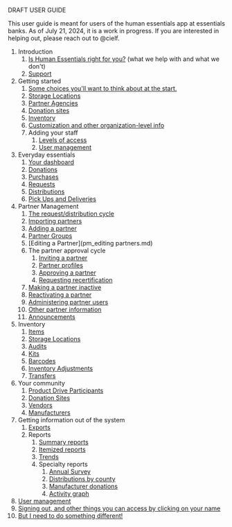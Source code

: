 DRAFT USER GUIDE

This user guide is meant for users of the human essentials app at essentials banks.  As of July 21, 2024, it is a work in progress.  If you are interested in helping out, please reach out to @cielf.

1. Introduction
   1. [Is Human Essentials right for you?](intro_i.md) (what we help with and what we don't)
   2. [Support](intro_ii.md) 
2. Getting started
   1. [Some choices you'll want to think about at the start. ](getting_started_choices.md)
   3. [Storage Locations](getting_started_storage_locations.md)
   3. [Partner Agencies](getting_started_partners.md)
   4. [Donation sites](getting_started_donation_sites.md)
   5. [Inventory](getting_started_inventory.md)
   6. [Customization and other organization-level info](getting_started_customization.md)
   7. Adding your staff
      1. [Levels of access](getting_started_access_levels.md)
      2. [User management](getting_started_user_management.md)
3. Everyday essentials 
   1. [Your dashboard](essentials_dashboard.md)
   2. [Donations](essentials_donations.md)
   3. [Purchases](essentials_purchases.md)
   4. [Requests](essentials_requests.md)
   5. [Distributions](essentials_distributions.md)
   6. [Pick Ups and Deliveries](essentials_pick_ups.md)
4. Partner Management
   1. [The request/distribution cycle](pm_request_distribution_cycle.md)
   2. [Importing partners](pm_importing_partners.md)
   3. [Adding a partner](pm_adding_a_partner.md)
   4. [Partner Groups](pm_partner_groups.md)
   5. [Editing a Partner](pm_editing partners.md)
   5. The partner approval cycle 
      1. [Inviting a partner](pm_inviting_a_partner.md) 
      2. [Partner profiles](pm_partner_profiles.md) 
      3. [Approving a partner](pm_approving_a_partner.md)
      4. [Requesting recertification](pm_requesting_recertification.md)
   6. [Making a partner inactive](pm_making_a_partner_inactive.md)
   7. [Reactivating a partner](pm_parter_reactivation.md)
   7. [Administering partner users](pm_partner_user_admin.md)
   8. [Other partner information](pm_other_information.md)
   9. [Announcements](pm_announcements.md)
5. Inventory 
   1. [Items](inventory_items.md)
   2. [Storage Locations](inventory_storage_locations.md)
   2. [Audits](inventory_audits.md)
   3. [Kits](inventory_kits.md)
   4. [Barcodes](inventory_barcodes.md)
   5. [Inventory Adjustments](inventory_barcodes.md)
   6. [Transfers](inventory_transfers.md)
6. Your community
   1. [Product Drive Participants](community_product_drive_participants.md)
   2. [Donation Sites](community_donation_sites.md)
   3. [Vendors](community_vendors.md)
   4. [Manufacturers](community_manufacturers.md)
7. Getting information out of the system
   1. [Exports](exports.md)
   2. Reports
      1. [Summary reports](reports_summary_reports.md)
      2. [Itemized reports](reports_itemized_reports.md)
      3. [Trends](reports_trends.md)
      4. Specialty reports
         1. [Annual Survey](reports_annual_survey.md)
         2. [Distributions by county](reports_distribution_by_county.md)
         3. [Manufacturer donations](reports_manufacturers_donations.md)
         4. [Activity graph](reports_activity_graph.md)
8. [User management](user_management.md)
9. [Signing out, and other things you can access by clicking on your name](top_right_menu.md)
10. [But I need to do something different!](asking_for_changes.md)
